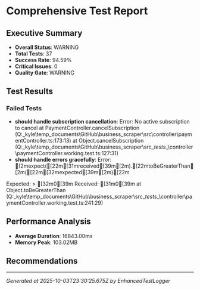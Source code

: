 # Comprehensive Test Report

## Executive Summary
- **Overall Status**: WARNING
- **Total Tests**: 37
- **Success Rate**: 94.59%
- **Critical Issues**: 0
- **Quality Gate**: WARNING

## Test Results
### Failed Tests
- **should handle subscription cancellation**: Error: No active subscription to cancel
    at PaymentController.cancelSubscription (Q:\_kyle\temp_documents\GitHub\business_scraper\src\controller\paymentController.ts:173:13)
    at Object.cancelSubscription (Q:\_kyle\temp_documents\GitHub\business_scraper\src\__tests__\controller\paymentController.working.test.ts:127:31)
- **should handle errors gracefully**: Error: [2mexpect([22m[31mreceived[39m[2m).[22mtoBeGreaterThan[2m([22m[32mexpected[39m[2m)[22m

Expected: > [32m0[39m
Received:   [31m0[39m
    at Object.toBeGreaterThan (Q:\_kyle\temp_documents\GitHub\business_scraper\src\__tests__\controller\paymentController.working.test.ts:241:29)

## Performance Analysis
- **Average Duration**: 16843.00ms
- **Memory Peak**: 103.02MB

## Recommendations


---
*Generated at 2025-10-03T23:30:25.675Z by EnhancedTestLogger*